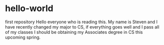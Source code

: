 # hello-world
first repository
Hello everyone who is reading this. My name is Steven and I have recently changed my major to CS, if everything goes well and I pass all of my classes I should be obtaining my Associates degree in CS this upcoming spring.
